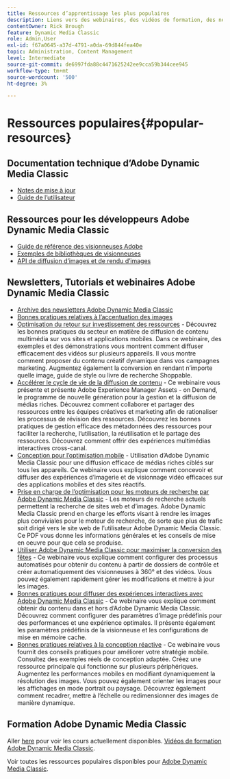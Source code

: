 ```yaml
---
title: Ressources d’apprentissage les plus populaires
description: Liens vers des webinaires, des vidéos de formation, des newsletters, des informations sur les bonnes pratiques et des ressources de développement pour Adobe Dynamic Media Classic.
contentOwner: Rick Brough
feature: Dynamic Media Classic
role: Admin,User
exl-id: f67a0645-a37d-4791-a0da-69d844fea40e
topic: Administration, Content Management
level: Intermediate
source-git-commit: de6997fda88c4471625242ee9cca59b344cee945
workflow-type: tm+mt
source-wordcount: '500'
ht-degree: 3%

---
```


# Ressources populaires{#popular-resources}

## Documentation technique d’Adobe Dynamic Media Classic

* [Notes de mise à jour](https://experienceleague.adobe.com/en/docs/dynamic-media-developer-resources/release-notes/s7rn2017)
* [Guide de l’utilisateur](introduction.md)

## Ressources pour les développeurs Adobe Dynamic Media Classic

* [Guide de référence des visionneuses Adobe](https://experienceleague.adobe.com/en/docs/dynamic-media-developer-resources)
* [Exemples de bibliothèques de visionneuses](https://landing.adobe.com/en/na/dynamic-media/ctir-2755/live-demos.html)
* [API de diffusion d’images et de rendu d’images](https://experienceleague.adobe.com/en/docs/dynamic-media-developer-resources)

## Newsletters, Tutorials et webinaires Adobe Dynamic Media Classic

* [Archive des newsletters Adobe Dynamic Media Classic](/help/using/dynamic-media-newsletter.md)
* [Bonnes pratiques relatives à l’accentuation des images](/help/using/assets/s7_sharpening_images.pdf)
* [Optimisation du retour sur investissement des ressources](https://adobecustomersuccess.adobeconnect.com/p5ar3hfrrec/?launcher=false&amp;fcsContent=true&amp;pbMode=normal&amp;proto=true) - Découvrez les bonnes pratiques du secteur en matière de diffusion de contenu multimédia sur vos sites et applications mobiles. Dans ce webinaire, des exemples et des démonstrations vous montrent comment diffuser efficacement des vidéos sur plusieurs appareils. Il vous montre comment proposer du contenu créatif dynamique dans vos campagnes marketing. Augmentez également la conversion en rendant n’importe quelle image, guide de style ou livre de recherche Shoppable.
* [Accélérer le cycle de vie de la diffusion de contenu](https://adobecustomersuccess.adobeconnect.com/p88ducm9pqv/) - Ce webinaire vous présente et présente Adobe Experience Manager Assets - on Demand, le programme de nouvelle génération pour la gestion et la diffusion de médias riches. Découvrez comment collaborer et partager des ressources entre les équipes créatives et marketing afin de rationaliser les processus de révision des ressources. Découvrez les bonnes pratiques de gestion efficace des métadonnées des ressources pour faciliter la recherche, l’utilisation, la réutilisation et le partage des ressources. Découvrez comment offrir des expériences multimédias interactives cross-canal.
* [Conception pour l’optimisation mobile](https://adobecustomersuccess.adobeconnect.com/p6oqd3wydif/?launcher=false&amp;fcsContent=true&amp;pbMode=normal&amp;proto=true) - Utilisation d’Adobe Dynamic Media Classic pour une diffusion efficace de médias riches ciblés sur tous les appareils. Ce webinaire vous explique comment concevoir et diffuser des expériences d’imagerie et de visionnage vidéo efficaces sur des applications mobiles et des sites réactifs.
* [Prise en charge de l’optimisation pour les moteurs de recherche par Adobe Dynamic Media Classic](/help/using/assets/s7_seo.pdf) - Les moteurs de recherche actuels permettent la recherche de sites web et d’images. Adobe Dynamic Media Classic prend en charge les efforts visant à rendre les images plus conviviales pour le moteur de recherche, de sorte que plus de trafic soit dirigé vers le site web de l’utilisateur Adobe Dynamic Media Classic. Ce PDF vous donne les informations générales et les conseils de mise en oeuvre pour que cela se produise.
* [Utiliser Adobe Dynamic Media Classic pour maximiser la conversion des fêtes](https://adobecustomersuccess.adobeconnect.com/p32n1yr85c9/?proto=true) - Ce webinaire vous explique comment configurer des processus automatisés pour obtenir du contenu à partir de dossiers de contrôle et créer automatiquement des visionneuses à 360° et des vidéos. Vous pouvez également rapidement gérer les modifications et mettre à jour les images.
* [Bonnes pratiques pour diffuser des expériences interactives avec Adobe Dynamic Media Classic](https://seminars.adobeconnect.com/p7wb8ej3u6d/) - Ce webinaire vous explique comment obtenir du contenu dans et hors d’Adobe Dynamic Media Classic. Découvrez comment configurer des paramètres d’image prédéfinis pour des performances et une expérience optimales. Il présente également les paramètres prédéfinis de la visionneuse et les configurations de mise en mémoire cache.
* [Bonnes pratiques relatives à la conception réactive](https://offers.adobe.com/en/na/marketing/landings/_40458_responsive_design_live_on_demand_webinar.html) - Ce webinaire vous fournit des conseils pratiques pour améliorer votre stratégie mobile. Consultez des exemples réels de conception adaptée. Créez une ressource principale qui fonctionne sur plusieurs périphériques. Augmentez les performances mobiles en modifiant dynamiquement la résolution des images. Vous pouvez également orienter les images pour les affichages en mode portrait ou paysage. Découvrez également comment recadrer, mettre à l’échelle ou redimensionner des images de manière dynamique.

## Formation Adobe Dynamic Media Classic

Aller [here](https://training.adobe.com/training/courses.html#product=adobe-scene7) pour voir les cours actuellement disponibles.
[Vidéos de formation Adobe Dynamic Media Classic](https://experienceleague.adobe.com/en/docs/dynamic-media-classic/using/intro/training-videos#intro).

Voir toutes les ressources populaires disponibles pour [Adobe Dynamic Media Classic](home.md).
